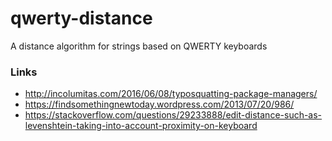 # qwerty-distance

A distance algorithm for strings based on QWERTY keyboards

### Links

* http://incolumitas.com/2016/06/08/typosquatting-package-managers/
* https://findsomethingnewtoday.wordpress.com/2013/07/20/986/
* https://stackoverflow.com/questions/29233888/edit-distance-such-as-levenshtein-taking-into-account-proximity-on-keyboard
